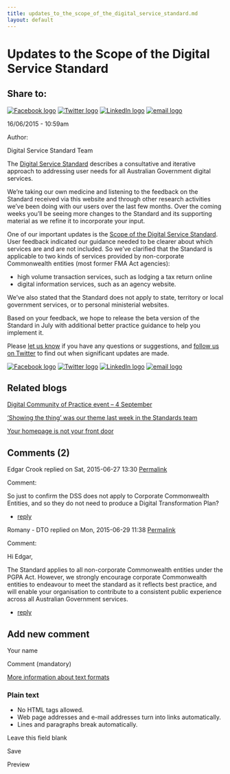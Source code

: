 ```yaml
---
title: updates_to_the_scope_of_the_digital_service_standard.md
layout: default
---
```

Updates to the Scope of the Digital Service Standard
====================================================

Share to:
---------

[![Facebook logo](https://www.dto.gov.au/profiles/govcms/modules/features/govcms_share_links/images/facebook.png)](http://www.facebook.com/sharer.php?u=https%3A//www.dto.gov.au/blog/updates-scope-digital-service-standard&t=Updates%20to%20the%20Scope%20of%20the%20Digital%20Service%20Standard "Share on Facebook") [![Twitter logo](https://www.dto.gov.au/profiles/govcms/modules/features/govcms_share_links/images/twitter.png)](http://twitter.com/share?url=https%3A//www.dto.gov.au/blog/updates-scope-digital-service-standard&text=Updates%20to%20the%20Scope%20of%20the%20Digital%20Service%20Standard "Share this on Twitter") [![LinkedIn logo](https://www.dto.gov.au/profiles/govcms/modules/features/govcms_share_links/images/linkedin.png)](http://www.linkedin.com/shareArticle?mini=true&url=https%3A//www.dto.gov.au/blog/updates-scope-digital-service-standard&title=Updates%20to%20the%20Scope%20of%20the%20Digital%20Service%20Standard&summary=The%20Digital%20Service%20Standard%20describes%20a%20consultative%20and%20iterative%20approach%20to%20addressing%20user%20needs%20for%20all%20Australian%20Government%20digital%20services.We%E2%80%99re%20taking%20our%20own%20medicine%20and%20listening%20to%20the%20feedback%20on%20the%20Standard%20received%20via%20this%20website%20and%20through%20other%20research%20activities%20we%E2%80%99ve%20been%20doing%20with%20our%20users%20over%20the%20last%20few%20months.%20Over%20the%20coming%20weeks%20you%E2%80%99ll%20be%20seeing%20more%20changes%20to%20the%20Standard%20and%20its%20supporting%20material%20as%20we%20refine%20it%20to%20incorporate%20your%20input.&source=Digital%20Transformation%20Office "Publish this post to LinkedIn") [![email logo](https://www.dto.gov.au/profiles/govcms/modules/features/govcms_share_links/images/email.png)](mailto:?subject=Updates%20to%20the%20Scope%20of%20the%20Digital%20Service%20Standard&body=https%3A//www.dto.gov.au/blog/updates-scope-digital-service-standard "Share via email")

16/06/2015 - 10:59am

Author: 

Digital Service Standard Team

The [Digital Service Standard](../standard/digital_service_standard.md) describes a consultative and iterative approach to addressing user needs for all Australian Government digital services.

We’re taking our own medicine and listening to the feedback on the Standard received via this website and through other research activities we’ve been doing with our users over the last few months. Over the coming weeks you’ll be seeing more changes to the Standard and its supporting material as we refine it to incorporate your input.

One of our important updates is the [Scope of the Digital Service Standard](https://www.dto.gov.au/standard/digital-transformation-plan/scope-digital-service-standard). User feedback indicated our guidance needed to be clearer about which services are and are not included. So we’ve clarified that the Standard is applicable to two kinds of services provided by non-corporate Commonwealth entities (most former FMA Act agencies):

-   high volume transaction services, such as lodging a tax return online
-   digital information services, such as an agency website.

We’ve also stated that the Standard does not apply to state, territory or local government services, or to personal ministerial websites.

Based on your feedback, we hope to release the beta version of the Standard in July with additional better practice guidance to help you implement it.  

Please [let us know](feedback_on_design_guidance.md) if you have any questions or suggestions, and [follow us on Twitter](https://twitter.com/ausdto) to find out when significant updates are made.

[![Facebook logo](https://www.dto.gov.au/profiles/govcms/modules/features/govcms_share_links/images/facebook.png)](http://www.facebook.com/sharer.php?u=https%3A//www.dto.gov.au/blog/updates-scope-digital-service-standard&t=Updates%20to%20the%20Scope%20of%20the%20Digital%20Service%20Standard "Share on Facebook") [![Twitter logo](https://www.dto.gov.au/profiles/govcms/modules/features/govcms_share_links/images/twitter.png)](http://twitter.com/share?url=https%3A//www.dto.gov.au/blog/updates-scope-digital-service-standard&text=Updates%20to%20the%20Scope%20of%20the%20Digital%20Service%20Standard "Share this on Twitter") [![LinkedIn logo](https://www.dto.gov.au/profiles/govcms/modules/features/govcms_share_links/images/linkedin.png)](http://www.linkedin.com/shareArticle?mini=true&url=https%3A//www.dto.gov.au/blog/updates-scope-digital-service-standard&title=Updates%20to%20the%20Scope%20of%20the%20Digital%20Service%20Standard&summary=The%20Digital%20Service%20Standard%20describes%20a%20consultative%20and%20iterative%20approach%20to%20addressing%20user%20needs%20for%20all%20Australian%20Government%20digital%20services.We%E2%80%99re%20taking%20our%20own%20medicine%20and%20listening%20to%20the%20feedback%20on%20the%20Standard%20received%20via%20this%20website%20and%20through%20other%20research%20activities%20we%E2%80%99ve%20been%20doing%20with%20our%20users%20over%20the%20last%20few%20months.%20Over%20the%20coming%20weeks%20you%E2%80%99ll%20be%20seeing%20more%20changes%20to%20the%20Standard%20and%20its%20supporting%20material%20as%20we%20refine%20it%20to%20incorporate%20your%20input.&source=Digital%20Transformation%20Office "Publish this post to LinkedIn") [![email logo](https://www.dto.gov.au/profiles/govcms/modules/features/govcms_share_links/images/email.png)](mailto:?subject=Updates%20to%20the%20Scope%20of%20the%20Digital%20Service%20Standard&body=https%3A//www.dto.gov.au/blog/updates-scope-digital-service-standard "Share via email")

Related blogs
-------------

[Digital Community of Practice event – 4 September](digital_community_of_practice_event_4_september.md)

[‘Showing the thing’ was our theme last week in the Standards team](showing_the_thing_was_our_theme_last_week_in_the_standards_team.md)

[Your homepage is not your front door](your_homepage_is_not_your_front_door.md)

Comments (2)
------------

Edgar Crook replied on Sat, 2015-06-27 13:30 [Permalink](../comment/651.html#comment-651)

Comment: 

So just to confirm the DSS does not apply to Corporate Commonwealth Entities, and so they do not need to produce a Digital Transformation Plan?

-   [reply](https://www.dto.gov.au/comment/reply/756/651)

Romany - DTO replied on Mon, 2015-06-29 11:38 [Permalink](../comment/661.html#comment-661)

Comment: 

Hi Edgar,

The Standard applies to all non-corporate Commonwealth entities under the PGPA Act. However, we strongly encourage corporate Commonwealth entities to endeavour to meet the standard as it reflects best practice, and will enable your organisation to contribute to a consistent public experience across all Australian Government services.

-   [reply](https://www.dto.gov.au/comment/reply/756/661)

Add new comment
---------------

Your name

Comment (mandatory)

[More information about text formats](../filter/tips.html)

### Plain text

-   No HTML tags allowed.
-   Web page addresses and e-mail addresses turn into links automatically.
-   Lines and paragraphs break automatically.

Leave this field blank

Save

Preview

